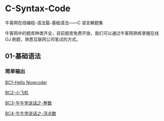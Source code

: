# C-Syntax-Code

牛客网在线编程-语法篇-基础语法——C 语言解题集

牛客网中的题库种类齐全，目前题库免费开放，我们可以通过牛客网熟练掌握在线 OJ 刷题，熟悉互联网公司笔试的方式。

## 01-基础语法

### 简单输出

[BC1-Hello Nowcoder](https://www.cnblogs.com/main-studio/p/17054507.html)

[BC2-小飞机](https://www.cnblogs.com/main-studio/p/17054921.html)

[BC3-牛牛学说话之-整数](https://www.cnblogs.com/main-studio/p/17056989.html)

[BC4-牛牛学说话之-浮点数](https://www.cnblogs.com/main-studio/p/17060198.html)
